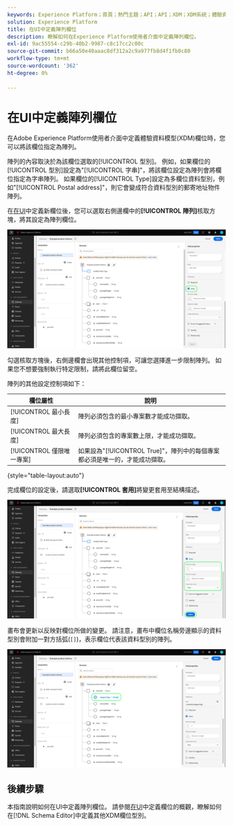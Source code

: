 ```yaml
---
keywords: Experience Platform；首頁；熱門主題；API；API；XDM；XDM系統；體驗資料模型；資料模型；ui；工作區；陣列；欄位；
solution: Experience Platform
title: 在UI中定義陣列欄位
description: 瞭解如何在Experience Platform使用者介面中定義陣列欄位。
exl-id: 9ac55554-c29b-40b2-9987-c8c17cc2c00c
source-git-commit: b66a50e40aaac8df312a2c9a977fb8d4f1fb0c80
workflow-type: tm+mt
source-wordcount: '362'
ht-degree: 0%

---
```


# 在UI中定義陣列欄位

在Adobe Experience Platform使用者介面中定義體驗資料模型(XDM)欄位時，您可以將該欄位指定為陣列。

陣列的內容取決於為該欄位選取的[!UICONTROL 型別]。 例如，如果欄位的[!UICONTROL 型別]設定為&quot;[!UICONTROL 字串]&quot;，將該欄位設定為陣列會將欄位指定為字串陣列。 如果欄位的[!UICONTROL Type]設定為多欄位資料型別，例如&quot;[!UICONTROL Postal address]&quot;，則它會變成符合資料型別的郵寄地址物件陣列。

在[在UI](./overview.md#define)中定義新欄位後，您可以選取右側邊欄中的&#x200B;**[!UICONTROL 陣列]**&#x200B;核取方塊，將其設定為陣列欄位。

![](../../images/ui/fields/special/array.png)

勾選核取方塊後，右側邊欄會出現其他控制項，可讓您選擇進一步限制陣列。 如果您不想要強制執行特定限制，請將此欄位留空。

陣列的其他設定控制項如下：

| 欄位屬性 | 說明 |
| --- | --- |
| [!UICONTROL 最小長度] | 陣列必須包含的最小專案數才能成功擷取。 |
| [!UICONTROL 最大長度] | 陣列必須包含的專案數上限，才能成功擷取。 |
| [!UICONTROL 僅限唯一專案] | 如果設為&quot;[!UICONTROL True]&quot;，陣列中的每個專案都必須是唯一的，才能成功擷取。 |

{style="table-layout:auto"}

完成欄位的設定後，請選取&#x200B;**[!UICONTROL 套用]**&#x200B;將變更套用至結構描述。

![](../../images/ui/fields/special/array-config.png)

畫布會更新以反映對欄位所做的變更。 請注意，畫布中欄位名稱旁邊顯示的資料型別會附加一對方括弧(`[]`)，表示欄位代表該資料型別的陣列。

![](../../images/ui/fields/special/array-applied.png)

## 後續步驟

本指南說明如何在UI中定義陣列欄位。 請參閱[在UI](./overview.md#special)中定義欄位的概觀，瞭解如何在[!DNL Schema Editor]中定義其他XDM欄位型別。
